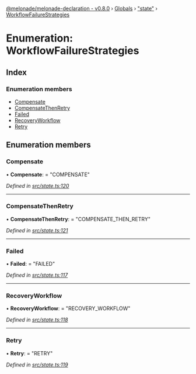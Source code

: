 [@melonade/melonade-declaration - v0.8.0](../README.md) › [Globals](../globals.md) › ["state"](../modules/_state_.md) › [WorkflowFailureStrategies](_state_.workflowfailurestrategies.md)

# Enumeration: WorkflowFailureStrategies

## Index

### Enumeration members

* [Compensate](_state_.workflowfailurestrategies.md#compensate)
* [CompensateThenRetry](_state_.workflowfailurestrategies.md#compensatethenretry)
* [Failed](_state_.workflowfailurestrategies.md#failed)
* [RecoveryWorkflow](_state_.workflowfailurestrategies.md#recoveryworkflow)
* [Retry](_state_.workflowfailurestrategies.md#retry)

## Enumeration members

###  Compensate

• **Compensate**: = "COMPENSATE"

*Defined in [src/state.ts:120](https://github.com/devit-tel/melonade-declaration/blob/26b2f11/src/state.ts#L120)*

___

###  CompensateThenRetry

• **CompensateThenRetry**: = "COMPENSATE_THEN_RETRY"

*Defined in [src/state.ts:121](https://github.com/devit-tel/melonade-declaration/blob/26b2f11/src/state.ts#L121)*

___

###  Failed

• **Failed**: = "FAILED"

*Defined in [src/state.ts:117](https://github.com/devit-tel/melonade-declaration/blob/26b2f11/src/state.ts#L117)*

___

###  RecoveryWorkflow

• **RecoveryWorkflow**: = "RECOVERY_WORKFLOW"

*Defined in [src/state.ts:118](https://github.com/devit-tel/melonade-declaration/blob/26b2f11/src/state.ts#L118)*

___

###  Retry

• **Retry**: = "RETRY"

*Defined in [src/state.ts:119](https://github.com/devit-tel/melonade-declaration/blob/26b2f11/src/state.ts#L119)*
